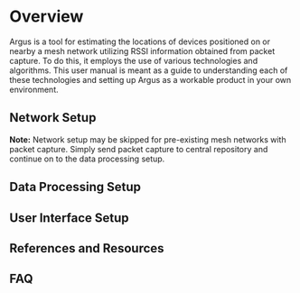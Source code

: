 # Overview

Argus is a tool for estimating the locations of devices positioned on or nearby a mesh network utilizing RSSI information obtained from packet capture. To do this, it employs the use of various technologies and algorithms. This user manual is meant as a guide to understanding each of these technologies and setting up Argus as a workable product in your own environment.

## Network Setup

**Note:** Network setup may be skipped for pre-existing mesh networks with packet capture. Simply send packet capture to central repository and continue on to the data processing setup.

## Data Processing Setup

## User Interface Setup

## References and Resources

## FAQ